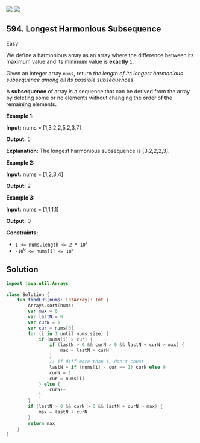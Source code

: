 [![](https://img.shields.io/github/stars/javadev/LeetCode-in-Kotlin?label=Stars&style=flat-square)](https://github.com/javadev/LeetCode-in-Kotlin)
[![](https://img.shields.io/github/forks/javadev/LeetCode-in-Kotlin?label=Fork%20me%20on%20GitHub%20&style=flat-square)](https://github.com/javadev/LeetCode-in-Kotlin/fork)

## 594\. Longest Harmonious Subsequence

Easy

We define a harmonious array as an array where the difference between its maximum value and its minimum value is **exactly** `1`.

Given an integer array `nums`, return _the length of its longest harmonious subsequence among all its possible subsequences_.

A **subsequence** of array is a sequence that can be derived from the array by deleting some or no elements without changing the order of the remaining elements.

**Example 1:**

**Input:** nums = [1,3,2,2,5,2,3,7]

**Output:** 5

**Explanation:** The longest harmonious subsequence is [3,2,2,2,3].

**Example 2:**

**Input:** nums = [1,2,3,4]

**Output:** 2

**Example 3:**

**Input:** nums = [1,1,1,1]

**Output:** 0

**Constraints:**

*   <code>1 <= nums.length <= 2 * 10<sup>4</sup></code>
*   <code>-10<sup>9</sup> <= nums[i] <= 10<sup>9</sup></code>

## Solution

```kotlin
import java.util.Arrays

class Solution {
    fun findLHS(nums: IntArray): Int {
        Arrays.sort(nums)
        var max = 0
        var lastN = 0
        var curN = 1
        var cur = nums[0]
        for (i in 1 until nums.size) {
            if (nums[i] > cur) {
                if (lastN > 0 && curN > 0 && lastN + curN > max) {
                    max = lastN + curN
                }
                // if diff more than 1, don't count
                lastN = if (nums[i] - cur == 1) curN else 0
                curN = 1
                cur = nums[i]
            } else {
                curN++
            }
        }
        if (lastN > 0 && curN > 0 && lastN + curN > max) {
            max = lastN + curN
        }
        return max
    }
}
```